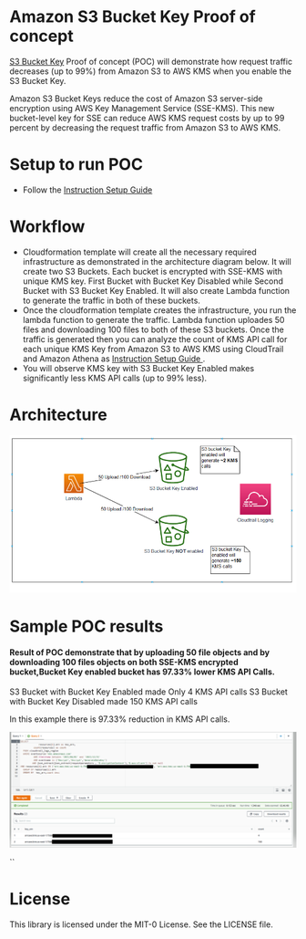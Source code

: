# Amazon S3 Bucket Key Proof of concept

[S3 Bucket Key](https://docs.aws.amazon.com/AmazonS3/latest/userguide/bucket-key.html) Proof of concept (POC) will demonstrate how request traffic decreases (up to 99%) from Amazon S3 to AWS KMS when you enable the S3 Bucket Key.


Amazon S3 Bucket Keys reduce the cost of Amazon S3 server-side encryption using AWS Key Management Service (SSE-KMS). This new bucket-level key for SSE can reduce AWS KMS request costs by up to 99 percent by decreasing the request traffic from Amazon S3 to AWS KMS. 




# Setup to run POC

- Follow the [Instruction Setup Guide](setup/InstructionGuide.md) 

# Workflow
- Cloudformation template will create all the necessary required infrastructure as demonstrated in the architecture diagram below. It will create two S3 Buckets. Each bucket is encrypted with SSE-KMS with unique KMS key. First Bucket with Bucket Key Disabled while Second Bucket with S3 Bucket Key Enabled. It will also create Lambda function to generate the traffic in both of these buckets.
- Once the cloudformation template creates the infrastructure, you run the lambda function to generate the traffic. Lambda function uploades 50 files and downloading 100 files to both of these S3 buckets. Once the traffic is generated then you can analyze the count of KMS API call for each unique KMS Key from Amazon S3 to AWS KMS using CloudTrail and Amazon Athena as [Instruction Setup Guide ](setup/InstructionGuide.md).
- You will observe KMS key with S3 Bucket Key Enabled makes significantly less KMS API calls (up to 99% less).
 


# Architecture
<p align="center">
  <img src="imgs/S3BucketKeyPOC.png"  title="hover text">

# Sample POC results
#### Result of POC demonstrate that by uploading 50 file objects and by downloading 100 files objects on both SSE-KMS encrypted bucket,Bucket Key enabled bucket has 97.33% lower KMS API Calls. 

S3 Bucket with Bucket Key Enabled made Only 4 KMS API calls 
S3 Bucket with Bucket Key Disabled made 150 KMS API calls
 

In this example there is 97.33% reduction in KMS API calls.

<p align="center">
  <img src="imgs/S3BucketKeyPOCResult.PNG"  title="hover text">


``
# License

This library is licensed under the MIT-0 License. See the LICENSE file.